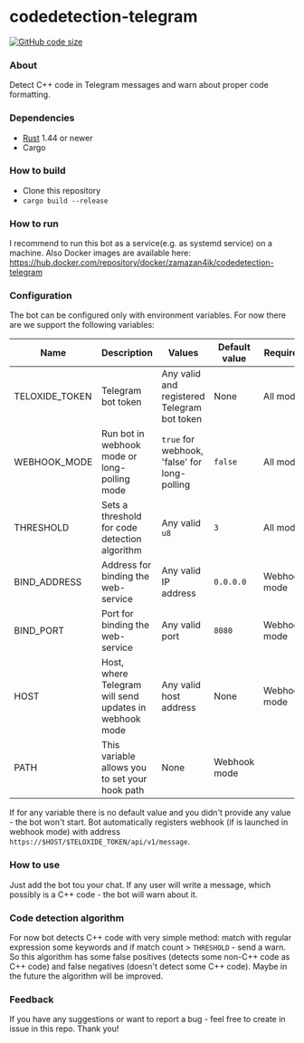 # codedetection-telegram
[![GitHub code size](https://img.shields.io/github/languages/code-size/ZaMaZaN4iK/codedetection-telegram?style=flat)](https://github.com/ZaMaZaN4iK/codedetection-telegram)
### About
Detect C++ code in Telegram messages and warn about proper code formatting.

### Dependencies
* [Rust](https://www.rust-lang.org/) 1.44 or newer
* Cargo

### How to build
* Clone this repository
* `cargo build --release`

### How to run
I recommend to run this bot as a service(e.g. as systemd service) on a machine.
Also Docker images are available here: https://hub.docker.com/repository/docker/zamazan4ik/codedetection-telegram

### Configuration
The bot can be configured only with environment variables. For now there are we support the following variables:

| Name | Description | Values | Default value | Required |
|------|-------------|--------|---------------|----------|
| TELOXIDE_TOKEN | Telegram bot token | Any valid and registered Telegram bot token | None | All mods |
| WEBHOOK_MODE | Run bot in webhook mode or long-polling mode | `true` for webhook, 'false' for long-polling | `false` | All mods |
| THRESHOLD | Sets a threshold for code detection algorithm | Any valid `u8` | `3` | All mods |
| BIND_ADDRESS | Address for binding the web-service | Any valid IP address | `0.0.0.0` | Webhook mode |  
| BIND_PORT | Port for binding the web-service | Any valid port | `8080` | Webhook mode |
| HOST | Host, where Telegram will send updates in webhook mode | Any valid host address | None | Webhook mode |
| PATH | This variable allows you to set your hook path | None | Webhook mode |

If for any variable there is no default value and you didn't provide any value - the bot won't start.
Bot automatically registers webhook (if is launched in webhook mode) with address `https://$HOST/$TELOXIDE_TOKEN/api/v1/message`.

### How to use
Just add the bot tou your chat. If any user will write a message, which possibly is a C++ code - the bot will warn about it.

### Code detection algorithm
For now bot detects C++ code with very simple method: match with regular expression some keywords and if match count > `THRESHOLD` - send a warn.
So this algorithm has some false positives (detects some non-C++ code as C++ code) and false negatives (doesn't detect some 
C++ code). Maybe in the future the algorithm will be improved.

### Feedback
If you have any suggestions or want to report a bug - feel free to create in issue in this repo. Thank you!
